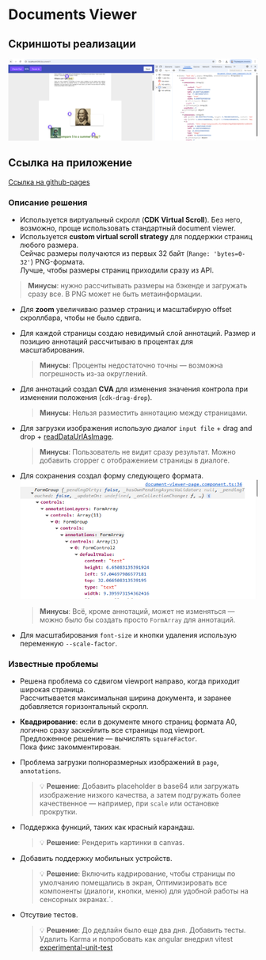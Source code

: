 # Documents Viewer

## Скриншоты реализации

![1.png](1.png)

## Ссылка на приложение

[Ссылка на github-pages](https://daniilmaslof.github.io/document-viewer)

### Описание решения

- Используется виртуальный скролл (**CDK Virtual Scroll**). Без него, возможно, проще использовать стандартный document viewer.
- Используется **custom virtual scroll strategy** для поддержки страниц любого размера.  
    Сейчас размеры получаются из первых 32 байт (`Range: 'bytes=0-32'`) PNG-формата.  
    Лучше, чтобы размеры страниц приходили сразу из API.
>  **Минусы**: нужно рассчитывать размеры на бэкенде и загружать сразу все. В PNG может не быть метаинформации.

- Для **zoom** увеличиваю размер страниц и масштабирую offset скроллбара, чтобы не было сдвига.
- Для каждой страницы создаю невидимый слой аннотаций. Размер и позицию аннотаций рассчитываю в процентах для масштабирования.

  >  **Минусы**: Проценты недостаточно точны — возможна погрешность из-за округлений.

- Для аннотаций создал **CVA** для изменения значения контрола при изменении положения (`cdk-drag-drop`).

  >  **Минусы**: Нельзя разместить аннотацию между страницами.
- Для загрузки изображения использую диалог `input file` + drag and drop + [readDataUrlAsImage](https://github.com/daniilmaslof/document-viewer/blob/master/projects/common/src/lib/core/utils/rxjs/read-data-url-as-image.ts).
  >  **Минусы**: Пользователь не видит сразу результат. Можно добавить cropper с отображением страницы в диалоге.


- Для сохранения создал форму следующего формата.
  ![2.png](2.png)
  >  **Минусы**: Всё, кроме аннотаций, может не изменяться — можно было бы создать просто `FormArray` для аннотаций.

- Для масштабирования `font-size` и кнопки удаления использую переменную `--scale-factor`.
### Известные проблемы
- Решена проблема со сдвигом viewport направо, когда приходит широкая страница.  
  Рассчитывается максимальная ширина документа, и заранее добавляется горизонтальный скролл.

- **Квадрирование**: если в документе много страниц формата A0, логично сразу заскейлить все страницы под viewport.  
  Предложенное решение — вычислять `squareFactor`.  
  Пока фикс закомментирован.

- Проблема загрузки полноразмерных изображений в `page`, `annotations`.

  > 💡 **Решение**: Добавить placeholder в base64 или загружать изображение низкого качества, а затем подгружать более качественное — например, при `scale` или остановке прокрутки.
- Поддержка функций, таких как красный карандаш.
  > 💡 **Решение**: Рендерить картинки в canvas.

- Добавить поддержку мобильных устройств.

  > 💡 **Решение**: Включить кадрирование, чтобы страницы по умолчанию помещались в экран, Оптимизировать все компоненты (диалоги, кнопки, меню) для удобной работы на сенсорных экранах.`.
- Отсутвие тестов.

  > 💡 **Решение**: До дедлайн было еще два дня. Добавить тесты. Удалить Karma и попробовать как angular внедрил vitest [experimental-unit-test](https://github.com/angular/angular/blob/main/adev/src/content/guide/testing/experimental-unit-test.md)